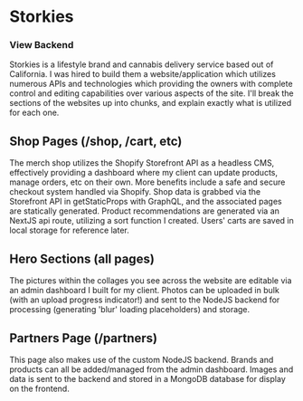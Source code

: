 
# Storkies
### View Backend
Storkies is a lifestyle brand and cannabis delivery service based out of California. I was hired to build them a website/application which utilizes numerous APIs and technologies which providing the owners with complete control and editing capabilities over various aspects of the site.
I'll break the sections of the websites up into chunks, and explain exactly what is utilized for each one.

## Shop Pages (/shop, /cart, etc)
The merch shop utilizes the Shopify Storefront API as a headless CMS, effectively providing a dashboard where my client can update products, manage orders, etc on their own. More benefits include a safe and secure checkout system handled via Shopify. Shop data is grabbed via the Storefront API in getStaticProps with GraphQL, and the associated pages are statically generated. Product recommendations are generated via an NextJS api route, utilizing a sort function I created. Users' carts are saved in local storage for reference later.

## Hero Sections (all pages)
The pictures within the collages you see across the website are editable via an admin dashboard I built for my client. Photos can be uploaded in bulk (with an upload progress indicator!) and sent to the NodeJS backend for processing (generating 'blur' loading placeholders) and storage.

## Partners Page (/partners)
This page also makes use of the custom NodeJS backend. Brands and products can all be added/managed from the admin dashboard. Images and data is sent to the backend and stored in a MongoDB database for display on the frontend.
